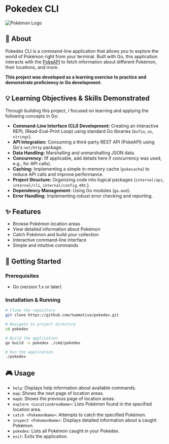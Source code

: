 # Pokedex CLI

![Pokémon Logo](https://upload.wikimedia.org/wikipedia/commons/thumb/9/98/International_Pok%C3%A9mon_logo.svg/320px-International_Pok%C3%A9mon_logo.svg.png)

## 📖 About

Pokedex CLI is a command-line application that allows you to explore the world of Pokémon right from your terminal. Built with Go, this application interacts with the [PokeAPI](https://pokeapi.co/) to fetch information about different Pokémon, their locations, and more.

**This project was developed as a learning exercise to practice and demonstrate proficiency in Go development.**

## 💡 Learning Objectives & Skills Demonstrated

Through building this project, I focused on learning and applying the following concepts in Go:

*   **Command-Line Interface (CLI) Development:** Creating an interactive REPL (Read-Eval-Print Loop) using standard Go libraries (`bufio`, `os`, `strings`).
*   **API Integration:** Consuming a third-party REST API (PokeAPI) using Go's `net/http` package.
*   **Data Handling:** Marshalling and unmarshalling JSON data.
*   **Concurrency:** (If applicable, add details here if concurrency was used, e.g., for API calls).
*   **Caching:** Implementing a simple in-memory cache (`pokecache`) to reduce API calls and improve performance.
*   **Project Structure:** Organizing code into logical packages (`internal/api`, `internal/cli`, `internal/config`, etc.).
*   **Dependency Management:** Using Go modules (`go.mod`).
*   **Error Handling:** Implementing robust error checking and reporting.

## ✨ Features

*   Browse Pokémon location areas
*   View detailed information about Pokémon
*   Catch Pokémon and build your collection
*   Interactive command-line interface
*   Simple and intuitive commands

## 🚀 Getting Started

### Prerequisites

*   Go (version 1.x or later)

### Installation & Running

```bash
# Clone the repository
git clone https://github.com/twomotive/pokedex.git

# Navigate to project directory
cd pokedex

# Build the application
go build -o pokedex ./cmd/pokedex

# Run the application
./pokedex
```

## 🎮 Usage

*   `help`: Displays help information about available commands.
*   `map`: Shows the next page of location areas.
*   `mapb`: Shows the previous page of location areas.
*   `explore <LocationAreaName>`: Lists Pokémon found in the specified location area.
*   `catch <PokemonName>`: Attempts to catch the specified Pokémon.
*   `inspect <PokemonName>`: Displays detailed information about a caught Pokémon.
*   `pokedex`: Lists all Pokémon caught in your Pokedex.
*   `exit`: Exits the application.




